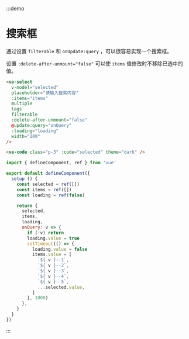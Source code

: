 :::demo

# 搜索框

通过设置 `filterable` 和 `onUpdate:query` ，可以很容易实现一个搜索框。

设置 `:delete-after-unmount="false"` 可以使 `items` 值修改时不移除已选中的值。

```html
<ve-select
  v-model="selected"
  placeholder="请输入搜索内容"
  :items="items"
  multiple
  tags
  filterable
  :delete-after-unmount="false"
  @update:query="onQuery"
  :loading="loading"
  width="200"
/>

<ve-code class="p-3" :code="selected" theme="dark" />
```

```js
import { defineComponent, ref } from 'vue'

export default defineComponent({
  setup () {
    const selected = ref([])
    const items = ref([])
    const loading = ref(false)

    return {
      selected,
      items,
      loading,
      onQuery: v => {
        if (!v) return
        loading.value = true
        setTimeout(() => {
          loading.value = false
          items.value = [
            `${ v }--1`,
            `${ v }--2`,
            `${ v }--3`,
            `${ v }--4`,
            `${ v }--5`,
            ...selected.value,
          ]
        }, 1000)
      },
    }
  }
})
```

:::